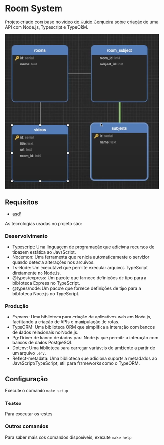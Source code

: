 # Room System

Projeto criado com base no [vídeo do Guido Cerqueira](https://www.youtube.com/watch?v=j8cm2C5-xn8) sobre criação de uma
API com Node.js, Typescript e TypeORM.

![MER](./screenshots/mer.png)

## Requisitos

- [asdf](https://asdf-vm.com/guide/getting-started.html)

As tecnologias usadas no projeto são:

### Desenvolvimento

- Typescript: Uma linguagem de programação que adiciona recursos de tipagem estática ao JavaScript.
- Nodemon: Uma ferramenta que reinicia automaticamente o servidor quando detecta alterações nos arquivos.
- Ts-Node: Um executável que permite executar arquivos TypeScript diretamente no Node.js.
- @types/express: Um pacote que fornece definições de tipo para a biblioteca Express no TypeScript.
- @types/node: Um pacote que fornece definições de tipo para a biblioteca Node.js no TypeScript.

### Produção

- Express: Uma biblioteca para criação de aplicativos web em Node.js, facilitando a criação de APIs e manipulação de rotas.
- TypeORM: Uma biblioteca ORM que simplifica a interação com bancos de dados relacionais no Node.js.
- Pg: Driver de banco de dados para Node.js que permite a interação com bancos de dados PostgreSQL
- Dotenv: Uma biblioteca para carregar variáveis de ambiente a partir de um arquivo `.env`.
- Reflect-metadata: Uma biblioteca que adiciona suporte a metadados ao JavaScript/TypeScript, útil para frameworks como o TypeORM.

## Configuração

Execute o comando `make setup`

### Testes

Para executar os testes

### Outros comandos

Para saber mais dos comandos disponíveis, execute `make help`
